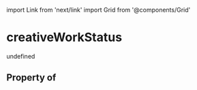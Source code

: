 import Link from 'next/link'
import Grid from '@components/Grid'

# creativeWorkStatus

undefined

## Property of



